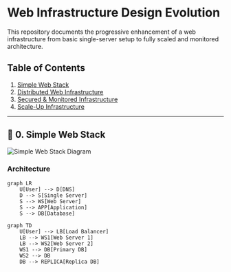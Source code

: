 # Web Infrastructure Design Evolution

This repository documents the progressive enhancement of a web infrastructure from basic single-server setup to fully scaled and monitored architecture.

## Table of Contents
1. [Simple Web Stack](#0-simple-web-stack)
2. [Distributed Web Infrastructure](#1-distributed-web-infrastructure)
3. [Secured & Monitored Infrastructure](#2-secured--monitored-web-infrastructure)
4. [Scale-Up Infrastructure](#3-scale-up-web-infrastructure)

---

<a id="0-simple-web-stack"></a>
## 🔧 0. Simple Web Stack
![Simple Web Stack Diagram](https://imgur.com/a/R2yHXIp)

### Architecture
```mermaid
graph LR
    U[User] --> D[DNS]
    D --> S[Single Server]
    S --> WS[Web Server]
    S --> APP[Application]
    S --> DB[Database]

graph TD
    U[User] --> LB[Load Balancer]
    LB --> WS1[Web Server 1]
    LB --> WS2[Web Server 2]
    WS1 --> DB[Primary DB]
    WS2 --> DB
    DB --> REPLICA[Replica DB]
